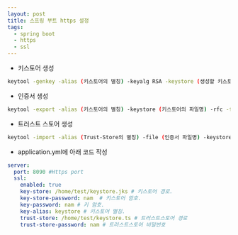 ```yaml
---
layout: post
title: 스프링 부트 https 설정
tags:
  - spring boot
  - https
  - ssl
---
```


* 키스토어 생성

```bash
keytool -genkey -alias (키스토어의 별칭) -keyalg RSA -keystore (생성할 키스토어의 파일명).jks
```

* 인증서 생성

```bash
keytool -export -alias (키스토어의 별칭) -keystore (키스토어의 파일명) -rfc -file (생성할 인증서 파일이름).cer
```

* 트러스트 스토어 생성

```bash
keytool -import -alias (Trust-Store의 별칭) -file (인증서 파일명) -keystore (생성할 Trust-Store 파일명).ts
```

* application.yml에 아래 코드 작성

```yaml
server:
  port: 8090 #Https port
  ssl:
    enabled: true
    key-store: /home/test/keystore.jks # 키스토어 경로.
    key-store-password: nam  # 키스토어 암호.
    key-password: nam # 키 암호.
    key-alias: keystore # 키스토어 별칭.
    trust-store: /home/test/keystore.ts # 트러스트스토어 경로
    trust-store-password: nam # 트러스트스토어 비밀번호
```

